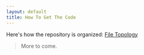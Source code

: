 ```yaml
---
layout: default
title: How To Get The Code
---
```


Here's how the repository is organized: [File Topology](/organization.html)

> More to come.
